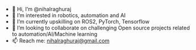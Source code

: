 - 👋 Hi, I’m @nihalraghuraj
- 👀 I’m interested in robotics, automation and AI
- 🌱 I’m currently upskilling on ROS2, PyTorch, Tensorflow
- 💞️ I’m looking to collaborate on challenging Open source projects related to automation/AI/Machine learning
- 📫 Reach me: nihalraghuraj@gmail.com

<!---
nihalraghuraj/nihalraghuraj is a ✨ special ✨ repository because its `README.md` (this file) appears on your GitHub profile.
You can click the Preview link to take a look at your changes.
--->
